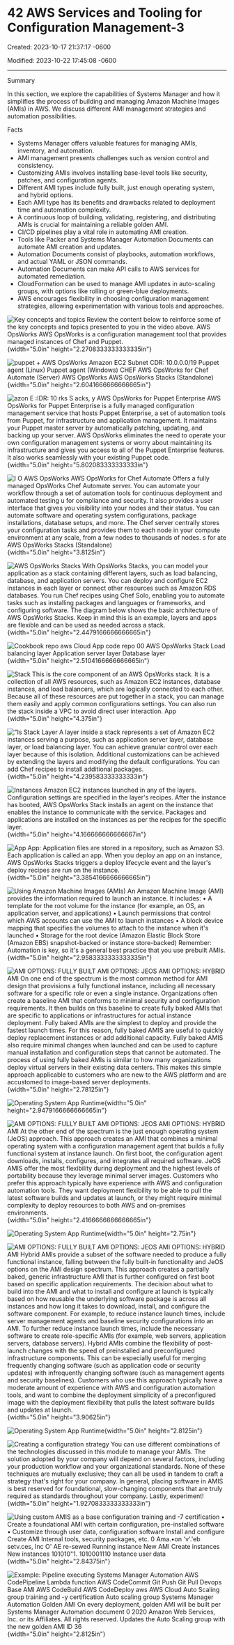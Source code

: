 # 42 AWS Services and Tooling for Configuration Management-3

Created: 2023-10-17 21:37:17 -0600

Modified: 2023-10-22 17:45:08 -0600

---

Summary

In this section, we explore the capabilities of Systems Manager and how it simplifies the process of building and managing Amazon Machine Images (AMIs) in AWS. We discuss different AMI management strategies and automation possibilities.

Facts

- Systems Manager offers valuable features for managing AMIs, inventory, and automation.
- AMI management presents challenges such as version control and consistency.
- Customizing AMIs involves installing base-level tools like security, patches, and configuration agents.
- Different AMI types include fully built, just enough operating system, and hybrid options.
- Each AMI type has its benefits and drawbacks related to deployment time and automation complexity.
- A continuous loop of building, validating, registering, and distributing AMIs is crucial for maintaining a reliable golden AMI.
- CI/CD pipelines play a vital role in automating AMI creation.
- Tools like Packer and Systems Manager Automation Documents can automate AMI creation and updates.
- Automation Documents consist of playbooks, automation workflows, and actual YAML or JSON commands.
- Automation Documents can make API calls to AWS services for automated remediation.
- CloudFormation can be used to manage AMI updates in auto-scaling groups, with options like rolling or green-blue deployments.
- AWS encourages flexibility in choosing configuration management strategies, allowing experimentation with various tools and approaches.







![Key concepts and topics Review the content below to reinforce some of the key concepts and topics presented to you in the video above. AWS OpsWorks AWS OpsWorks is a configuration management tool that provides managed instances of Chef and Puppet. ](../../../media/AWS-DevOps-Module-11-42-AWS-Services-and-Tooling-for-Configuration-Management-3-image1.png){width="5.0in" height="2.2708333333333335in"}



![puppet + AWS OpsWorks Amazon EC2 Subnet CDR: 10.0.0.0/19 Puppet agent (Linux) Puppet agent (Windows) CHEF AWS OpsWorks for Chef Automate (Server) AWS OpsWorks AWS OpsWorks Stacks (Standalone) ](../../../media/AWS-DevOps-Module-11-42-AWS-Services-and-Tooling-for-Configuration-Management-3-image2.png){width="5.0in" height="2.6041666666666665in"}



![azon E :IDR: 10 rks S acks, y AWS OpsWorks for Puppet Enterprise AWS OpsWorks for Puppet Enterprise is a fully managed configuration management service that hosts Puppet Enterprise, a set of automation tools from Puppet, for infrastructure and application management. It maintains your Puppet master server by automatically patching, updating, and backing up your server. AWS OpsWorks eliminates the need to operate your own configuration management systems or worry about maintaining its infrastructure and gives you access to all of the Puppet Enterprise features. It also works seamlessly with your existing Puppet code. ](../../../media/AWS-DevOps-Module-11-42-AWS-Services-and-Tooling-for-Configuration-Management-3-image3.png){width="5.0in" height="5.802083333333333in"}



![I O AWS OpsWorks AWS OpsWorks for Chef Automate Offers a fully managed OpsWorks Chef Automate server. You can automate your workflow through a set of automation tools for continuous deployment and automated testing u for compliance and security. It also provides a user interface that gives you visibility into your nodes and their status. You can automate software and operating system configurations, package installations, database setups, and more. The Chef server centrally stores your configuration tasks and provides them to each node in your compute environment at any scale, from a few nodes to thousands of nodes. s for ate AWS OpsWorks Stacks (Standalone) ](../../../media/AWS-DevOps-Module-11-42-AWS-Services-and-Tooling-for-Configuration-Management-3-image4.png){width="5.0in" height="3.8125in"}



![AWS OpsWorks Stacks With OpsWorks Stacks, you can model your application as a stack containing different layers, such as load balancing, database, and application servers. You can deploy and configure EC2 instances in each layer or connect other resources such as Amazon RDS databases. You run Chef recipes using Chef Solo, enabling you to automate tasks such as installing packages and languages or frameworks, and configuring software. The diagram below shows the basic architecture of AWS OpsWorks Stacks. Keep in mind this is an example, layers and apps are flexible and can be used as needed across a stack. ](../../../media/AWS-DevOps-Module-11-42-AWS-Services-and-Tooling-for-Configuration-Management-3-image5.png){width="5.0in" height="2.4479166666666665in"}



![Cookbook repo aws Cloud App code repo 00 AWS OpsWorks Stack Load balancing layer Application server layer Database layer ](../../../media/AWS-DevOps-Module-11-42-AWS-Services-and-Tooling-for-Configuration-Management-3-image6.png){width="5.0in" height="2.5104166666666665in"}



![Stack This is the core component of an AWS OpsWorks stack. It is a collection of all AWS resources, such as Amazon EC2 instances, database instances, and load balancers, which are logically connected to each other. Because all of these resources are put together in a stack, you can manage them easily and apply common configurations settings. You can also run the stack inside a VPC to avoid direct user interaction. App ](../../../media/AWS-DevOps-Module-11-42-AWS-Services-and-Tooling-for-Configuration-Management-3-image7.png){width="5.0in" height="4.375in"}



!["Is Stack Layer A layer inside a stack represents a set of Amazon EC2 instances serving a purpose, such as application server layer, database layer, or load balancing layer. You can achieve granular control over each layer because of this isolation. Additional customizations can be achieved by extending the layers and modifying the default configurations. You can add Chef recipes to install additional packages. ](../../../media/AWS-DevOps-Module-11-42-AWS-Services-and-Tooling-for-Configuration-Management-3-image8.png){width="5.0in" height="4.239583333333333in"}



![Instances Amazon EC2 instances launched in any of the layers. Configuration settings are specified in the layer's recipes. After the instance has booted, AWS OpsWorks Stack installs an agent on the instance that enables the instance to communicate with the service. Packages and applications are installed on the instances as per the recipes for the specific layer. ](../../../media/AWS-DevOps-Module-11-42-AWS-Services-and-Tooling-for-Configuration-Management-3-image9.png){width="5.0in" height="4.166666666666667in"}



![App App: Application files are stored in a repository, such as Amazon S3. Each application is called an app. When you deploy an app on an instance, AWS OpsWorks Stacks triggers a deploy lifecycle event and the layer's deploy recipes are run on the instance. ](../../../media/AWS-DevOps-Module-11-42-AWS-Services-and-Tooling-for-Configuration-Management-3-image10.png){width="5.0in" height="3.3854166666666665in"}



![Using Amazon Machine Images (AMIs) An Amazon Machine Image (AMI) provides the information required to launch an instance. It includes: • A template for the root volume for the instance (for example, an OS, an application server, and applications) • Launch permissions that control which AWS accounts can use the AMI to launch instances • A block device mapping that specifies the volumes to attach to the instance when it's launched • Storage for the root device (Amazon Elastic Block Store (Amazon EBS) snapshot-backed or instance store-backed) Remember: Automation is key, so it's a general best practice that you use prebuilt AMIs. ](../../../media/AWS-DevOps-Module-11-42-AWS-Services-and-Tooling-for-Configuration-Management-3-image11.png){width="5.0in" height="2.9583333333333335in"}



![AMI OPTIONS: FULLY BUILT AMI OPTIONS: JEOS AMI OPTIONS: HYBRID AMI On one end of the spectrum is the most common method for AMI design that provisions a fully functional instance, including all necessary software for a specific role or even a single instance. Organizations often create a baseline AMI that conforms to minimal security and configuration requirements. It then builds on this baseline to create fully baked AMIs that are specific to applications or infrastructures for actual instance deployment. Fully baked AMIs are the simplest to deploy and provide the fastest launch times. For this reason, fully baked AMIS are useful to quickly deploy replacement instances or add additional capacity. Fully baked AMIS also require minimal changes when launched and can be used to capture manual installation and configuration steps that cannot be automated. The process of using fully baked AMIs is similar to how many organizations deploy virtual servers in their existing data centers. This makes this simple approach applicable to customers who are new to the AWS platform and are accustomed to image-based server deployments. ](../../../media/AWS-DevOps-Module-11-42-AWS-Services-and-Tooling-for-Configuration-Management-3-image12.png){width="5.0in" height="2.78125in"}



![Operating System App Runtime ](../../../media/AWS-DevOps-Module-11-42-AWS-Services-and-Tooling-for-Configuration-Management-3-image13.png){width="5.0in" height="2.9479166666666665in"}



![AMI OPTIONS: FULLY BUILT AMI OPTIONS: JEOS AMI OPTIONS: HYBRID AMI At the other end of the spectrum is the just enough operating system (JeOS) approach. This approach creates an AMI that combines a minimal operating system with a configuration management agent that builds a fully functional system at instance launch. On first boot, the configuration agent downloads, installs, configures, and integrates all required software. JeOS AMIS offer the most flexibility during deployment and the highest levels of portability because they leverage minimal server images. Customers who prefer this approach typically have experience with AWS and configuration automation tools. They want deployment flexibility to be able to pull the latest software builds and updates at launch, or they might require minimal complexity to deploy resources to both AWS and on-premises environments. ](../../../media/AWS-DevOps-Module-11-42-AWS-Services-and-Tooling-for-Configuration-Management-3-image14.png){width="5.0in" height="2.4166666666666665in"}



![Operating System App Runtime ](../../../media/AWS-DevOps-Module-11-42-AWS-Services-and-Tooling-for-Configuration-Management-3-image15.png){width="5.0in" height="2.75in"}



![AMI OPTIONS: FULLY BUILT AMI OPTIONS: JEOS AMI OPTIONS: HYBRID AMI Hybrid AMIs provide a subset of the software needed to produce a fully functional instance, falling between the fully built-in functionality and JeOS options on the AMI design spectrum. This approach creates a partially baked, generic infrastructure AMI that is further configured on first boot based on specific application requirements. The decision about what to build into the AMI and what to install and configure at launch is typically based on how reusable the underlying software package is across all instances and how long it takes to download, install, and configure the software component. For example, to reduce instance launch times, include server management agents and baseline security configurations into an AMI. To further reduce instance launch times, include the necessary software to create role-specific AMIs (for example, web servers, application servers, database servers). Hybrid AMIs combine the flexibility of post-launch changes with the speed of preinstalled and preconfigured infrastructure components. This can be especially useful for merging frequently changing software (such as application code or security updates) with infrequently changing software (such as management agents and security baselines). Customers who use this approach typically have a moderate amount of experience with AWS and configuration automation tools, and want to combine the deployment simplicity of a preconfigured image with the deployment flexibility that pulls the latest software builds and updates at launch. ](../../../media/AWS-DevOps-Module-11-42-AWS-Services-and-Tooling-for-Configuration-Management-3-image16.png){width="5.0in" height="3.90625in"}



![Operating System App Runtime ](../../../media/AWS-DevOps-Module-11-42-AWS-Services-and-Tooling-for-Configuration-Management-3-image17.png){width="5.0in" height="2.8125in"}



![Creating a configuration strategy You can use different combinations of the technologies discussed in this module to manage your AMIs. The solution adopted by your company will depend on several factors, including your production workflow and your organizational standards. None of these techniques are mutually exclusive; they can all be used in tandem to craft a strategy that's right for your company. In general, placing software in AMIS is best reserved for foundational, slow-changing components that are truly required as standards throughout your company. Lastly, experiment! ](../../../media/AWS-DevOps-Module-11-42-AWS-Services-and-Tooling-for-Configuration-Management-3-image18.png){width="5.0in" height="1.9270833333333333in"}





![Using custom AMIS as a base configuration training and -7 certification • Create a foundational AMI with certain configuration, pre-installed software • Customize through user data, configuration software Install and configure Create AMI Internal tools, security packages, etc. 0 Ama.•on 'v'.'eb setv.ces, Inc O' AE re-sewed Running instance New AMI Create instances New instances 101010"1. 1010001110 Instance user data ](../../../media/AWS-DevOps-Module-11-42-AWS-Services-and-Tooling-for-Configuration-Management-3-image19.png){width="5.0in" height="2.84375in"}



![Example: Pipeline executing Systems Manager Automation AWS CodePipeline Lambda function AWS CodeCommit Git Push Git Pull Devops Base AMI AWS CodeBuild AWS CodeDeploy aws AWS Cloud Auto Scaling group training and -y certification Auto scaling group Systems Manager Automation Golden AMI On every deployment, golden AMI will be built per Systems Manager Automation document 0 2020 Amazon Web Services, Inc. or its Affiliates. All rights reserved. Updates the Auto Scaling group with the new golden AMI ID 36 ](../../../media/AWS-DevOps-Module-11-42-AWS-Services-and-Tooling-for-Configuration-Management-3-image20.png){width="5.0in" height="2.8125in"}






















